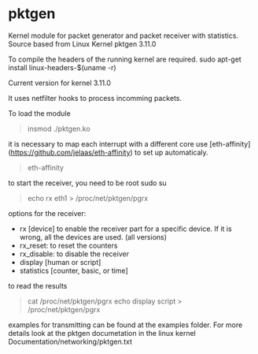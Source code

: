 pktgen
======

Kernel module for packet generator and packet receiver with statistics. Source based from Linux Kernel pktgen 3.11.0

To compile the headers of the running kernel are required.
sudo apt-get install linux-headers-$(uname -r)

Current version for kernel 3.11.0

It uses netfilter hooks to process incomming packets.

To load the module

> insmod ./pktgen.ko

it is necessary to map each interrupt with a different core
use  [eth-affinity] (https://github.com/jelaas/eth-affinity) to set up
automaticaly.

> eth-affinity

to start the receiver, you need to be root
sudo su

> echo rx eth1 > /proc/net/pktgen/pgrx

options for the receiver:

* rx [device] to enable the receiver part for a specific device. If it is wrong, all the devices are used. (all versions)
* rx_reset: to reset the counters
* rx_disable: to disable the receiver
* display [human or script]
* statistics [counter, basic, or time] 


to read the results

> cat /proc/net/pktgen/pgrx
> echo display script > /proc/net/pktgen/pgrx

examples for transmitting can be found at the examples folder. For more details look at the pktgen documetation 
in the linux kernel  Documentation/networking/pktgen.txt
